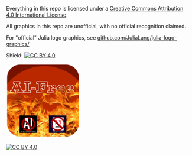 Everything in this repo is licensed under a
[Creative Commons Attribution 4.0 International License][cc-by].

All graphics in this repo are unofficial, with no official recognition claimed.

For "official" Julia logo graphics, see [github.com/JuliaLang/julia-logo-graphics/](https://github.com/JuliaLang/julia-logo-graphics/)

Shield: [![CC BY 4.0][cc-by-shield]][cc-by]

<img src="misc/ai-free.svg" width="200" >

[![CC BY 4.0][cc-by-image]][cc-by]

[cc-by]: http://creativecommons.org/licenses/by/4.0/
[cc-by-image]: https://i.creativecommons.org/l/by/4.0/88x31.png
[cc-by-shield]: https://img.shields.io/badge/License-CC%20BY%204.0-lightgrey.svg
